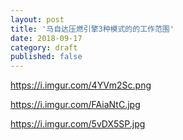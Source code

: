 ```yaml
---
layout: post
title: '马自达压燃引擎3种模式的的工作范围'
date: 2018-09-17
category: draft
published: false
---
```


https://i.imgur.com/4YVm2Sc.png

https://i.imgur.com/FAiaNtC.jpg

https://i.imgur.com/5vDX5SP.jpg
